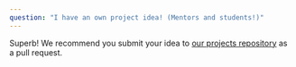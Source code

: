 ```yaml
---
question: "I have an own project idea! (Mentors and students!)"
---
```

Superb! We recommend you submit your idea to [our projects
repository](https://github.com/coala/projects) as a pull request.
